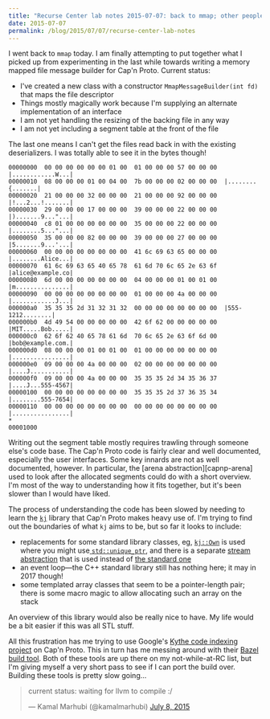 ```yaml
---
title: "Recurse Center lab notes 2015-07-07: back to mmap; other people's code; things I'm not meant to do while at RC"
date: 2015-07-07
permalink: /blog/2015/07/07/recurse-center-lab-notes
---
```


I went back to `mmap` today. I am finally attempting to put together what I
picked up from experimenting in the last while towards writing a memory mapped
file message builder for Cap'n Proto. Current status:

- I've created a new class with a constructor `MmapMessageBuilder(int
  fd)` that maps the file descriptor
- Things mostly magically work because I'm supplying an alternate
  implementation of an interface
- I am not yet handling the resizing of the backing file in any way
- I am not yet including a segment table at the front of the file

The last one means I can't get the files read back in with the existing
deserializers. I was totally able to see it in the bytes though!

~~~
00000000  00 00 00 00 00 00 01 00  01 00 00 00 57 00 00 00  |............W...|
00000010  08 00 00 00 01 00 04 00  7b 00 00 00 02 00 00 00  |........{.......|
00000020  21 00 00 00 32 00 00 00  21 00 00 00 92 00 00 00  |!...2...!.......|
00000030  29 00 00 00 17 00 00 00  39 00 00 00 22 00 00 00  |).......9..."...|
00000040  c8 01 00 00 00 00 00 00  35 00 00 00 22 00 00 00  |........5..."...|
00000050  35 00 00 00 82 00 00 00  39 00 00 00 27 00 00 00  |5.......9...'...|
00000060  00 00 00 00 00 00 00 00  41 6c 69 63 65 00 00 00  |........Alice...|
00000070  61 6c 69 63 65 40 65 78  61 6d 70 6c 65 2e 63 6f  |alice@example.co|
00000080  6d 00 00 00 00 00 00 00  04 00 00 00 01 00 01 00  |m...............|
00000090  00 00 00 00 00 00 00 00  01 00 00 00 4a 00 00 00  |............J...|
000000a0  35 35 35 2d 31 32 31 32  00 00 00 00 00 00 00 00  |555-1212........|
000000b0  4d 49 54 00 00 00 00 00  42 6f 62 00 00 00 00 00  |MIT.....Bob.....|
000000c0  62 6f 62 40 65 78 61 6d  70 6c 65 2e 63 6f 6d 00  |bob@example.com.|
000000d0  08 00 00 00 01 00 01 00  01 00 00 00 00 00 00 00  |................|
000000e0  09 00 00 00 4a 00 00 00  02 00 00 00 00 00 00 00  |....J...........|
000000f0  09 00 00 00 4a 00 00 00  35 35 35 2d 34 35 36 37  |....J...555-4567|
00000100  00 00 00 00 00 00 00 00  35 35 35 2d 37 36 35 34  |........555-7654|
00000110  00 00 00 00 00 00 00 00  00 00 00 00 00 00 00 00  |................|
*
00001000
~~~

Writing out the segment table mostly requires trawling through someone else's
code base. The Cap'n Proto code is fairly clear and well documented, especially
the user interfaces. Some key innards are not as well documented, however. In
particular, the [arena abstraction][capnp-arena] used to look after the
allocated segments could do with a short overview. I'm most of the way to
understanding how it fits together, but it's been slower than I would have
liked.

[capnp-arenal]: https://github.com/sandstorm-io/capnproto/blob/1702050903e1038acf0556c6eabcf8f99702690d/c%2B%2B/src/capnp/arena.h#L197

The process of understanding the code has been slowed by needing to learn the
[`kj`][kj] library that Cap'n Proto makes heavy use of. I'm trying to find out
the boundaries of what `kj` aims to be, but so far it looks to include:

- replacements for some standard library classes, eg, [`kj::Own`][kj-own]
  is used where you might use[ `std::unique_ptr`][std-unique_ptr], and
  there is a separate [stream abstraction][kj-io] that is used instead of
  [the standard one][std-io]
- an event loop—the C++ standard library still has nothing here; it may
  in 2017 though!
- some templated array classes that seem to be a pointer-length pair;
  there is some macro magic to allow allocating such an array on the
  stack

[kj]: https://github.com/sandstorm-io/capnproto/tree/master/c%2B%2B/src/kj
[kj-own]: https://github.com/sandstorm-io/capnproto/blob/1702050903e1038acf0556c6eabcf8f99702690d/c%2B%2B/src/kj/memory.h#L99
[kj-io]: https://github.com/sandstorm-io/capnproto/blob/master/c%2B%2B/src/kj/io.h

[std-unique_ptr]: http://en.cppreference.com/w/cpp/memory/unique_ptr
[std-io]: http://en.cppreference.com/w/cpp/io

An overview of this library would also be really nice to have. My life
would be a bit easier if this was all STL stuff.

All this frustration has me trying to use Google's [Kythe code indexing
project][kythe] on Cap'n Proto. This in turn has me messing around with their
[Bazel build tool][bazel].  Both of these tools are up there on my
not-while-at-RC list, but I'm giving myself a very short pass to see if I can
port the build over.  Building these tools is pretty slow going...

[kythe]: http://www.kythe.io/
[bazel]: http://bazel.io/

<blockquote class="twitter-tweet" lang="en"><p lang="en" dir="ltr">current status: waiting for llvm to compile :/</p>&mdash; Kamal Marhubi (@kamalmarhubi) <a href="https://twitter.com/kamalmarhubi/status/618613903593996289">July 8, 2015</a></blockquote>
<script async src="//platform.twitter.com/widgets.js" charset="utf-8"></script>
